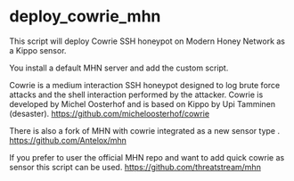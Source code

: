 # deploy_cowrie_mhn

This script will deploy Cowrie SSH honeypot on Modern Honey Network as a Kippo sensor.

You install a default MHN server and add the custom script.

Cowrie is a  medium interaction SSH honeypot designed to log brute force attacks and the shell interaction performed by the attacker.
Cowrie is developed by Michel Oosterhof and is based on Kippo by Upi Tamminen (desaster).
https://github.com/micheloosterhof/cowrie


There is also a fork of MHN with cowrie integrated as a new sensor type .
https://github.com/Antelox/mhn


If you prefer to user the official MHN repo and want to add quick cowrie as sensor this script can be used.
https://github.com/threatstream/mhn
